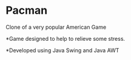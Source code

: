 # Pacman
Clone of a very popular American Game 



*Game designed to help to relieve some stress. 



*Developed using Java Swing and Java AWT
